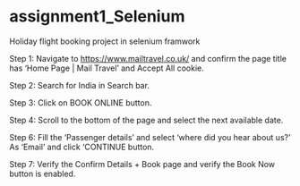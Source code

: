 # assignment1_Selenium
Holiday flight booking project in  selenium framwork

Step 1: Navigate to https://www.mailtravel.co.uk/ and confirm the page title has ‘Home Page | Mail 
Travel’ and Accept All cookie.

Step 2: Search for India in Search bar.

Step 3: Click on BOOK ONLINE button.

Step 4: Scroll to the bottom of the page and select the next available date.

Step 6: Fill the ‘Passenger details’ and select ‘where did you hear about us?’ As ‘Email’ and click 
‘CONTINUE button.

Step 7: Verify the Confirm Details + Book page and verify the Book Now button is enabled.

